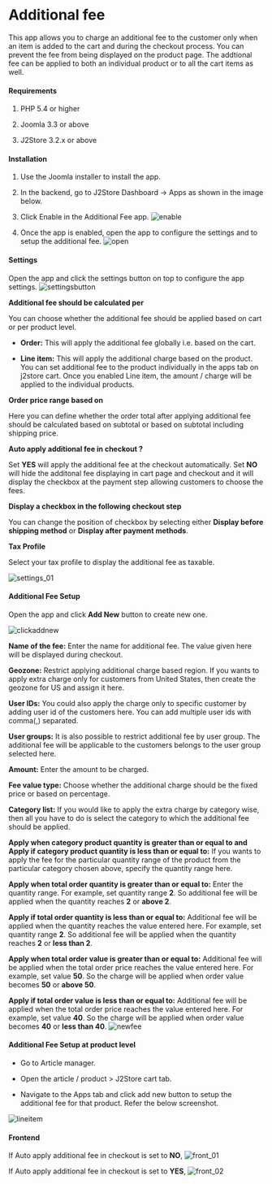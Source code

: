 # Additional fee

This app allows you to charge an additional fee to the customer only when an item is added to the cart and during the checkout process. You can prevent the fee from being displayed on the product page. The addtional fee can be applied to both an individual product or to all the cart items as well.

#### Requirements

1. PHP 5.4 or higher

2. Joomla 3.3 or above

3. J2Store 3.2.x or above

#### Installation

1. Use the Joomla installer to install the app.

2. In the backend, go to J2Store Dashboard -> Apps as shown in the image below.

3. Click Enable in the Additional Fee app.
![enable](./assets/images/addfee_enable.png)
4. Once the app is enabled, open the app to configure the settings and to setup the additional fee.
![open](./assets/images/addfee_open.png)

#### Settings

Open the app and click the settings button on top to configure the app settings.
![settingsbutton](./assets/images/addfee_clicksettings.png)

**Additional fee should be calculated per**

You can choose whether the additional fee should be applied based on cart or per product level.

* **Order:** This will apply the additional fee globally i.e. based on the cart.

* **Line item:** This will apply the additional charge based on the product. You can set additional fee to the product individually in the apps tab on j2store cart. Once you enabled Line item, the amount / charge will be applied to the individual products.

**Order price range based on**

Here you can define whether the order total after applying additional fee should be calculated based on subtotal or based on subtotal including shipping price.

**Auto apply additional fee in checkout ?**

Set **YES** will apply the additional fee at the checkout automatically. Set **NO** will hide the additonal fee displaying in cart page and checkout and it will display the checkbox at the payment step allowing customers to choose the fees.

**Display a checkbox in the following checkout step**

You can change the position of checkbox by selecting either **Display before shipping method** or **Display after payment methods**.

**Tax Profile**

Select your tax profile to display the additional fee as taxable.

![settings_01](./assets/images/add-fee-settings.png)

#### Additional Fee Setup

Open the app and click **Add New** button to create new one.

![clickaddnew](./assets/images/addfee_clickaddnew.png)

**Name of the fee:** Enter the name for additional fee. The value given here will be displayed during checkout.

**Geozone:** Restrict applying additional charge based region. If you wants to apply extra charge only for customers from United States, then create the geozone for US and assign it here.

**User IDs:** You could also apply the charge only to specific customer by adding user id of the customers here. You can add multiple user ids with comma(,) separated.

**User groups:** It is also possible to restrict additional fee by user group. The additional fee will be applicable to the customers belongs to the user group selected here.

**Amount:** Enter the amount to be charged.

**Fee value type:** Choose whether the additional charge should be the fixed price or based on percentage.

**Category list:** If you would like to apply the extra charge by category wise, then all you have to do is select the category to which the additional fee should be applied.

**Apply when category product quantity is greater than or equal to and Apply if category product quantity is less than or equal to:** If you wants to apply the fee for the particular quantity range of the product from the particular category chosen above, specify the quantity range here.

**Apply when total order quantity is greater than or equal to:** Enter the quantity range. For example, set quantity range **2**. So additional fee will be applied when the quantity reaches **2** or **above 2**.

**Apply if total order quantity is less than or equal to:** Additional fee will be applied when the quantity reaches the value entered here. For example, set quantity range **2**. So additional fee will be applied when the quantity reaches **2** or **less than 2**.

**Apply when total order value is greater than or equal to:** Additional fee will be applied when the total order price reaches the value entered here. For example, set value **50**. So the charge will be applied when order value becomes **50** or **above 50**.

**Apply if total order value is less than or equal to:** Additional fee will be applied when the total order price reaches the value entered here. For example, set value **40**. So the charge will be applied when order value becomes **40** or **less than 40**.
![newfee](./assets/images/addfee_new.png)

#### Additional Fee Setup at product level

* Go to Article manager.

* Open the article / product > J2Store cart tab.

* Navigate to the Apps tab and click add new button to setup the additional fee for that product. Refer the below screenshot.

![lineitem](./assets/images/addfee_lineitem.png)

#### Frontend

If Auto apply additional fee in checkout is set to **NO**,
![front_01](./assets/images/addfee_front_01.png)

If Auto apply additional fee in checkout is set to **YES**,
![front_02](./assets/images/addfee_front_02.png)